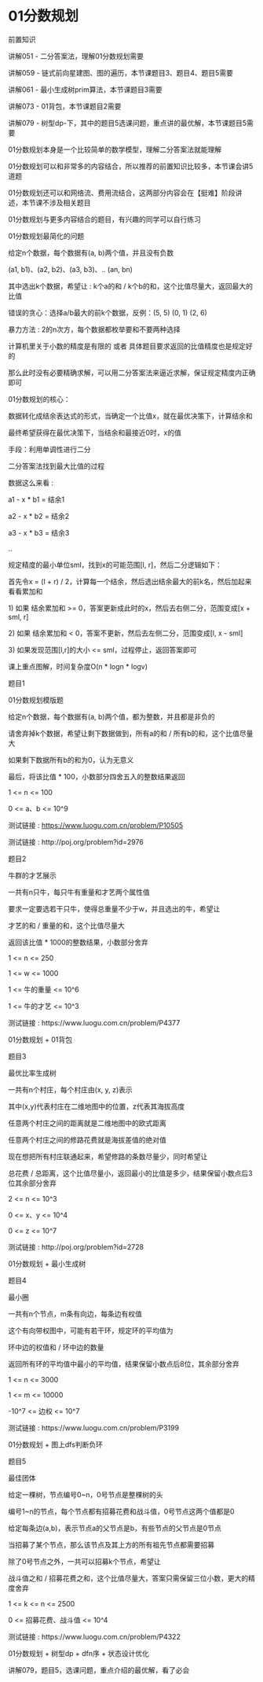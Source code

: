 # 01分数规划

前置知识

讲解051 \- 二分答案法，理解01分数规划需要

讲解059 \- 链式前向星建图、图的遍历，本节课题目3、题目4、题目5需要

讲解061 \- 最小生成树prim算法，本节课题目3需要

讲解073 \- 01背包，本节课题目2需要

讲解079 \- 树型dp\-下，其中的题目5选课问题，重点讲的最优解，本节课题目5需要

01分数规划本身是一个比较简单的数学模型，理解二分答案法就能理解

01分数规划可以和非常多的内容结合，所以推荐的前置知识比较多，本节课会讲5道题

01分数规划还可以和网络流、费用流结合，这两部分内容会在【挺难】阶段讲述，本节课不涉及相关题目

01分数规划与更多内容结合的题目，有兴趣的同学可以自行练习

01分数规划最简化的问题

给定n个数据，每个数据有\(a\, b\)两个值，并且没有负数

\(a1\, b1\)、\(a2\, b2\)、\(a3\, b3\)、\.\. \(an\, bn\)

其中选出k个数据，希望让 : k个a的和 / k个b的和，这个比值尽量大，返回最大的比值

错误的贪心：选择a/b最大的前k个数据，反例：\(5\, 5\)  \(0\, 1\)  \(2\, 6\)

暴力方法 : 2的n次方，每个数据都枚举要和不要两种选择

计算机里关于小数的精度是有限的 或者 具体题目要求返回的比值精度也是规定好的

那么此时没有必要精确求解，可以用二分答案法来逼近求解，保证规定精度内正确即可

01分数规划的核心：

数据转化成结余表达式的形式，当确定一个比值x，就在最优决策下，计算结余和

最终希望获得在最优决策下，当结余和最接近0时，x的值

手段：利用单调性进行二分

二分答案法找到最大比值的过程

数据这么来看 :

a1 \- x \* b1 = 结余1

a2 \- x \* b2 = 结余2

a3 \- x \* b3 = 结余3

\.\.

规定精度的最小单位sml，找到x的可能范围\[l\, r\]，然后二分逻辑如下：

首先令x = \(l \+ r\) / 2，计算每一个结余，然后选出结余最大的前k名，然后加起来看看累加和

1\) 如果 结余累加和 >= 0，答案更新成此时的x，然后去右侧二分，范围变成\[x \+ sml\, r\]

2\) 如果 结余累加和 <  0，答案不更新，然后去左侧二分，范围变成\[l\, x \- sml\]

3\) 如果发现范围\[l\,r\]的大小 <= sml，过程停止，返回答案即可

课上重点图解，时间复杂度O\(n \* logn \* logv\)

题目1

01分数规划模版题

给定n个数据，每个数据有\(a\, b\)两个值，都为整数，并且都是非负的

请舍弃掉k个数据，希望让剩下数据做到，所有a的和 / 所有b的和，这个比值尽量大

如果剩下数据所有b的和为0，认为无意义

最后，将该比值 \* 100，小数部分四舍五入的整数结果返回

1 <= n <= 100

0 <= a、b <= 10^9

测试链接 : [https://www\.luogu\.com\.cn/problem/P10505](https://www.luogu.com.cn/problem/P10505)

测试链接 : http://poj\.org/problem?id=2976

题目2

牛群的才艺展示

一共有n只牛，每只牛有重量和才艺两个属性值

要求一定要选若干只牛，使得总重量不少于w，并且选出的牛，希望让

才艺的和 / 重量的和，这个比值尽量大

返回该比值 \* 1000的整数结果，小数部分舍弃

1 <= n <= 250

1 <= w <= 1000

1 <= 牛的重量 <= 10^6

1 <= 牛的才艺 <= 10^3

测试链接 : https://www\.luogu\.com\.cn/problem/P4377

01分数规划 \+ 01背包

题目3

最优比率生成树

一共有n个村庄，每个村庄由\(x\, y\, z\)表示

其中\(x\,y\)代表村庄在二维地图中的位置，z代表其海拔高度

任意两个村庄之间的距离就是二维地图中的欧式距离

任意两个村庄之间的修路花费就是海拔差值的绝对值

现在想把所有村庄联通起来，希望修路的条数尽量少，同时希望让

总花费 / 总距离，这个比值尽量小，返回最小的比值是多少，结果保留小数点后3位其余部分舍弃

2 <= n <= 10^3

0 <= x、y <= 10^4

0 <= z <= 10^7

测试链接 : http://poj\.org/problem?id=2728

01分数规划 \+ 最小生成树

题目4

最小圈

一共有n个节点，m条有向边，每条边有权值

这个有向带权图中，可能有若干环，规定环的平均值为

环中边的权值和 / 环中边的数量

返回所有环的平均值中最小的平均值，结果保留小数点后8位，其余部分舍弃

1 <= n <= 3000

1 <= m <= 10000

\-10^7 <= 边权 <= 10^7

测试链接 : https://www\.luogu\.com\.cn/problem/P3199

01分数规划 \+ 图上dfs判断负环

题目5

最佳团体

给定一棵树，节点编号0~n，0号节点是整棵树的头

编号1~n的节点，每个节点都有招募花费和战斗值，0号节点这两个值都是0

给定每条边\(a\,b\)，表示节点a的父节点是b，有些节点的父节点是0节点

当招募了某个节点，那么该节点及其上方的所有祖先节点都需要招募

除了0号节点之外，一共可以招募k个节点，希望让

战斗值之和 / 招募花费之和，这个比值尽量大，答案只需保留三位小数，更大的精度舍弃

1 <= k <= n <= 2500

0 <= 招募花费、战斗值 <= 10^4

测试链接 : https://www\.luogu\.com\.cn/problem/P4322

01分数规划 \+ 树型dp \+ dfn序 \+ 状态设计优化

讲解079，题目5，选课问题，重点介绍的最优解，看了必会

